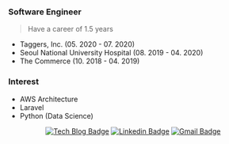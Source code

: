 ### Software Engineer

> Have a career of 1.5 years
- Taggers, Inc. (05. 2020 - 07. 2020)
- Seoul National University Hospital (08. 2019 - 04. 2020)
- The Commerce (10. 2018 - 04. 2019)

### Interest

- AWS Architecture
- Laravel
- Python (Data Science)


<div align=center>
  
[![Tech Blog Badge](http://img.shields.io/badge/-Tech%20blog-FB5BC5?style=flat-square&logo=github&link=https://mingeun.com/)](https://mingeun.com/)
[![Linkedin Badge](https://img.shields.io/badge/-LinkedIn-blue?style=flat-square&logo=Linkedin&logoColor=white&link=https://www.linkedin.com/in/mingeun-k-84bb72119/)](https://www.linkedin.com/in/mingeun-k-84bb72119/)
[![Gmail Badge](https://img.shields.io/badge/Gmail-d14836?style=flat-square&logo=Gmail&logoColor=white&link=mailto:mingeun.k.k@gmail.com)](mailto:mingeun.k.k@gmail.com)

</div>

